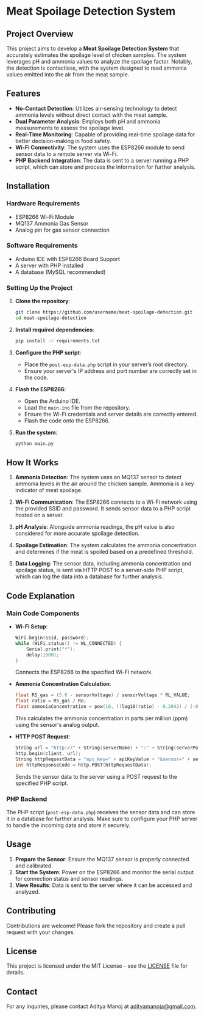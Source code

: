 # Meat Spoilage Detection System

## Project Overview

This project aims to develop a **Meat Spoilage Detection System** that accurately estimates the spoilage level of chicken samples. The system leverages pH and ammonia values to analyze the spoilage factor. Notably, the detection is contactless, with the system designed to read ammonia values emitted into the air from the meat sample.

## Features

- **No-Contact Detection**: Utilizes air-sensing technology to detect ammonia levels without direct contact with the meat sample.
- **Dual Parameter Analysis**: Employs both pH and ammonia measurements to assess the spoilage level.
- **Real-Time Monitoring**: Capable of providing real-time spoilage data for better decision-making in food safety.
- **Wi-Fi Connectivity**: The system uses the ESP8266 module to send sensor data to a remote server via Wi-Fi.
- **PHP Backend Integration**: The data is sent to a server running a PHP script, which can store and process the information for further analysis.

## Installation

### Hardware Requirements

- ESP8266 Wi-Fi Module
- MQ137 Ammonia Gas Sensor
- Analog pin for gas sensor connection

### Software Requirements

- Arduino IDE with ESP8266 Board Support
- A server with PHP installed
- A database (MySQL recommended)

### Setting Up the Project

1. **Clone the repository**:
    ```bash
    git clone https://github.com/username/meat-spoilage-detection.git
    cd meat-spoilage-detection
    ```

2. **Install required dependencies**:
    ```bash
    pip install -r requirements.txt
    ```

3. **Configure the PHP script**:
   - Place the `post-esp-data.php` script in your server’s root directory.
   - Ensure your server's IP address and port number are correctly set in the code.

4. **Flash the ESP8266**:
   - Open the Arduino IDE.
   - Load the `main.ino` file from the repository.
   - Ensure the Wi-Fi credentials and server details are correctly entered.
   - Flash the code onto the ESP8266.

5. **Run the system**:
    ```bash
    python main.py
    ```

## How It Works

1. **Ammonia Detection**: The system uses an MQ137 sensor to detect ammonia levels in the air around the chicken sample. Ammonia is a key indicator of meat spoilage.

2. **Wi-Fi Communication**: The ESP8266 connects to a Wi-Fi network using the provided SSID and password. It sends sensor data to a PHP script hosted on a server.

3. **pH Analysis**: Alongside ammonia readings, the pH value is also considered for more accurate spoilage detection.

4. **Spoilage Estimation**: The system calculates the ammonia concentration and determines if the meat is spoiled based on a predefined threshold.

5. **Data Logging**: The sensor data, including ammonia concentration and spoilage status, is sent via HTTP POST to a server-side PHP script, which can log the data into a database for further analysis.

## Code Explanation

### Main Code Components

- **Wi-Fi Setup**: 
   ```cpp
   WiFi.begin(ssid, password);
   while (WiFi.status() != WL_CONNECTED) {
       Serial.print("*");
       delay(1000);
   }
   ```
   Connects the ESP8266 to the specified Wi-Fi network.

- **Ammonia Concentration Calculation**: 
   ```cpp
   float RS_gas = (5.0 - sensorVoltage) / sensorVoltage * RL_VALUE;
   float ratio = RS_gas / Ro;
   float ammoniaConcentration = pow(10, ((log10(ratio) - 0.2042) / (-0.3268)));
   ```
   This calculates the ammonia concentration in parts per million (ppm) using the sensor's analog output.

- **HTTP POST Request**:
   ```cpp
   String url = "http://" + String(serverName) + ":" + String(serverPort) + serverPath;
   http.begin(client, url);
   String httpRequestData = "api_key=" + apiKeyValue + "&sensor=" + sensorName + "&value1=" + String(ammoniaConcentration) + "&Sstatus=" + spoiledStatus;
   int httpResponseCode = http.POST(httpRequestData);
   ```
   Sends the sensor data to the server using a POST request to the specified PHP script.

### PHP Backend

The PHP script (`post-esp-data.php`) receives the sensor data and can store it in a database for further analysis. Make sure to configure your PHP server to handle the incoming data and store it securely.

## Usage

1. **Prepare the Sensor**: Ensure the MQ137 sensor is properly connected and calibrated.
2. **Start the System**: Power on the ESP8266 and monitor the serial output for connection status and sensor readings.
3. **View Results**: Data is sent to the server where it can be accessed and analyzed.

## Contributing

Contributions are welcome! Please fork the repository and create a pull request with your changes.

## License

This project is licensed under the MIT License - see the [LICENSE](LICENSE) file for details.

## Contact

For any inquiries, please contact Aditya Manoj at [adityamanoja@gmail.com](mailto:adityamanoja@gmail.com).


